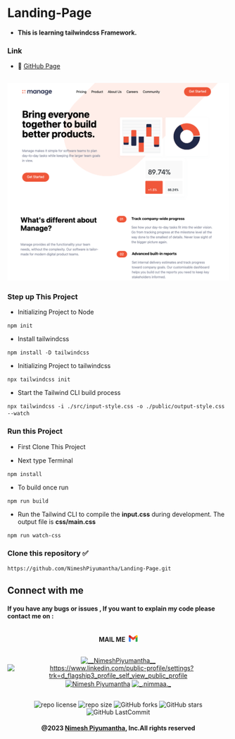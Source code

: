 ﻿# Landing-Page

- **This is learning tailwindcss Framework.**

### Link
* 🔗 <a href="https://nimeshpiyumantha.github.io/Landing-Page/public" target="_blank">GitHub Page</a>

##
![alt text](https://github.com/NimeshPiyumantha/Landing-Page/blob/master/img/screen.png)


### Step up This Project

- Initializing Project to Node

```
npm init
```

- Install tailwindcss

```
npm install -D tailwindcss
```

- Initializing Project to tailwindcss

```
npx tailwindcss init
```

- Start the Tailwind CLI build process

```
npx tailwindcss -i ./src/input-style.css -o ./public/output-style.css --watch
```

### Run this Project

- First Clone This Project

- Next type Terminal
```
npm install
```

- To build once run
```
npm run build
```

- Run the Tailwind CLI to compile the **input.css** during development. The output file is **css/main.css**
```
npm run watch-css
```

###

### Clone this repository ✅

```md
https://github.com/NimeshPiyumantha/Landing-Page.git
```

## Connect with me

#### If you have any bugs or issues , If you want to explain my code please contact me on :

<div align="center">
 <br><b>MAIL ME</b>&nbsp;
  <a href="mailto:nimeshpiyumantha11@gmail.com">
      <img width="20px" src="https://github.com/NimeshPiyumantha/red-alpha/blob/main/gmail.svg" />
  </a></p>

 </div>

##

<p align="center">
<a href="https://twitter.com/NPiyumantha60"><img align="center" src="https://raw.githubusercontent.com/rahuldkjain/github-profile-readme-generator/master/src/images/icons/Social/twitter.svg" alt="__NimeshPiyumantha__" height="30" width="40" /></a>
<a href="https://www.linkedin.com/in/nimesh-piyumantha-33736a222" target="blank"><img align="center" src="https://raw.githubusercontent.com/rahuldkjain/github-profile-readme-generator/master/src/images/icons/Social/linked-in-alt.svg" alt="https://www.linkedin.com/public-profile/settings?trk=d_flagship3_profile_self_view_public_profile" height="30" width="40" /></a>
<a href="https://www.facebook.com/profile.php?id=100025931563090" target="blank"><img align="center" src="https://raw.githubusercontent.com/rahuldkjain/github-profile-readme-generator/master/src/images/icons/Social/facebook.svg" alt="Nimesh Piyumantha" height="30" width="40" /></a>
<a href="https://www.instagram.com/_.nimmaa._/" target="blank"><img align="center" src="https://raw.githubusercontent.com/rahuldkjain/github-profile-readme-generator/master/src/images/icons/Social/instagram.svg" alt="_.nimmaa._" height="30" width="40" /></a>
</p>

##

<div align="center">

![repo license](https://img.shields.io/github/license/NimeshPiyumantha/Landing-Page?&labelColor=black&color=3867d6&style=for-the-badge)
![repo size](https://img.shields.io/github/repo-size/NimeshPiyumantha/Landing-Page?label=Repo%20Size&style=for-the-badge&labelColor=black&color=20bf6b)
![GitHub forks](https://img.shields.io/github/forks/NimeshPiyumantha/Landing-Page?&labelColor=black&color=0fb9b1&style=for-the-badge)
![GitHub stars](https://img.shields.io/github/stars/NimeshPiyumantha/Landing-Page?&labelColor=black&color=f7b731&style=for-the-badge)
![GitHub LastCommit](https://img.shields.io/github/last-commit/NimeshPiyumantha/Landing-Page?logo=github&labelColor=black&color=d1d8e0&style=for-the-badge)

</div>

<div align="center">

#### @2023 [Nimesh Piyumantha](https://github.com/NimeshPiyumantha/), Inc.All rights reserved

</div>
